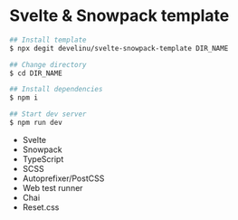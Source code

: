 # Svelte & Snowpack template

```bash
## Install template
$ npx degit develinu/svelte-snowpack-template DIR_NAME

## Change directory
$ cd DIR_NAME

## Install dependencies
$ npm i

## Start dev server
$ npm run dev
```

- Svelte
- Snowpack
- TypeScript
- SCSS
- Autoprefixer/PostCSS
- Web test runner
- Chai
- Reset.css

